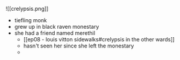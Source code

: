![[crelypsis.png]]
- tiefling monk
- grew up in black raven monestary
- she had a friend named merethil 
	- [[ep08 - louis vitton sidewalks#crelypsis in the other wards]]
	- hasn't seen her since she left the monestary
	- 